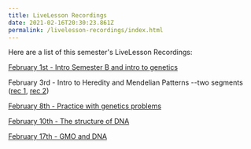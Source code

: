```yaml
---
title: LiveLesson Recordings
date: 2021-02-16T20:30:23.861Z
permalink: /livelesson-recordings/index.html
---
```

Here are a list of this semester's LiveLesson Recordings:

[February 1st - Intro Semester B and intro to genetics](https://www.connexus.com/external/livelesson/?url-path=pft69wm4la5i&domain=ww3.livelesson.com)

February 3rd - Intro to Heredity and Mendelian Patterns --two segments ([rec 1](https://www.connexus.com/external/livelesson/?url-path=p4z0z4h58jr9&domain=ww3.livelesson.com), [rec 2](https://www.connexus.com/external/livelesson/?url-path=p0uyu02u8tlj&domain=ww3.livelesson.com))

[February 8th - Practice with genetics problems](https://www.connexus.com/external/livelesson/?url-path=p7jhl3i018bc&domain=ww3.livelesson.com)

[February 10th - The structure of DNA](https://www.connexus.com/external/livelesson/?url-path=pmhfg53pxgbi&domain=ww3.livelesson.com)

[February 17th - GMO and DNA](https://www.connexus.com/external/livelesson/?url-path=pb1zch5fuqci&domain=ww3.livelesson.com)